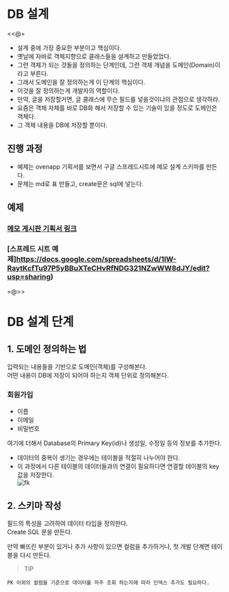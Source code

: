 # DB 설계

<<@=
- 설계 중에 가장 중요한 부분이고 핵심이다.
- 옛날에 자바로 객체지향으로 클래스들을 설계하고 만들었었다. 
- 그런 객체가 되는 것들을 정의하는 단계인데, 그런 객체 개념을 도메인(Domain)이라고 부른다.
- 그래서 도메인을 잘 정의하는게 이 단계의 핵심이다. 
- 이것을 잘 정의하는게 개발자의 역할이다.
- 만약, 글을 저장할거면, 글 클래스에 무슨 필드를 넣을것이냐의 관점으로 생각하라. 
- 요즘은 객체 자체를 바로 DB화 해서 저장할 수 있는 기술이 있을 정도로 도메인은 객체다.
- 그 객체 내용을 DB에 저장할 뿐이다.

## 진행 과정
* 예제는 ovenapp 기획서를 보면서 구글 스프레드시트에 메모 설계 스키마를 만든다.
* 문제는 md로 표 만들고, create문은 sql에 넣는다.

## 예제
### [메모 게시판 기획서 링크](https://ovenapp.io/project/3L1ftoR8I88YuaglCuhxWKaCsJVPvkh5#teOop)

### [스프레드 시트 예제]https://docs.google.com/spreadsheets/d/1IW-RaytKcfTu97P5yBBuXTeCHvRfNDG321NZwWW8dJY/edit?usp=sharing)

=@>>

# DB 설계 단계

## 1. 도메인 정의하는 법

입력되는 내용들을 기반으로 도메인(객체)를 구성해본다.  
어떤 내용이 DB에 저장이 되어야 하는지 객체 단위로 정의해본다.

### 회원가입
* 이름
* 이메일
* 비밀번호 

여기에 더해서 Database의 Primary Key(id)나 생성일, 수정일 등의 정보를 추가한다.

* 데이터의 중복이 생기는 경우에는 테이블을 적절히 나누어야 한다.
* 이 과정에서 다른 테이블의 데이터들과의 연결이 필요하다면 연결할 테이블의 key 값을 저장한다.  
  ![fk](/material/images/marobiana/db/fk.png)

## 2. 스키마 작성

필드의 특성을 고려하여 데이터 타입을 정의한다.  
Create SQL 문을 만든다.  

만약 빠뜨린 부분이 있거나 추가 사항이 있으면 컬럼을 추가하거나, 첫 개발 단계면 테이블을 다시 만든다.

> TIP
```
PK 이외의 컬럼을 기준으로 데이터를 자주 조회 하는지에 따라 인덱스 추가도 필요하다.
```